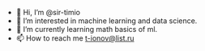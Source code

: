 - 👋 Hi, I’m @sir-timio
- 👀 I’m interested in machine learning and data science.
- 🌱 I’m currently learning math basics of ml.
- 📫 How to reach me t-ionov@list.ru

<!---
sir-timio/sir-timio is a ✨ special ✨ repository because its `README.md` (this file) appears on your GitHub profile.
You can click the Preview link to take a look at your changes.
--->
